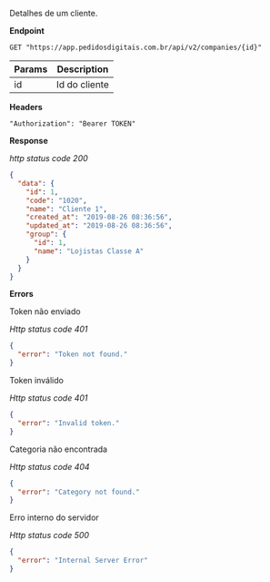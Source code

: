 Detalhes de um cliente.

**Endpoint**

```
GET "https://app.pedidosdigitais.com.br/api/v2/companies/{id}"
```

| Params | Description |
|---|---|
| id | Id do cliente |

**Headers**

```
"Authorization": "Bearer TOKEN"
```

**Response** 

*http status code 200*

```json
{
  "data": {
    "id": 1,
    "code": "1020",
    "name": "Cliente 1",
    "created_at": "2019-08-26 08:36:56",
    "updated_at": "2019-08-26 08:36:56",
    "group": {
      "id": 1,
      "name": "Lojistas Classe A"
    }
  }
}
```

**Errors**

Token não enviado

*Http status code 401*

```json
{
  "error": "Token not found."
}
```

Token inválido

*Http status code 401*

```json
{
  "error": "Invalid token."
}
```

Categoria não encontrada

*Http status code 404*

```json
{
  "error": "Category not found."
}
```

Erro interno do servidor

*Http status code 500*

```json
{
  "error": "Internal Server Error"
}
```
